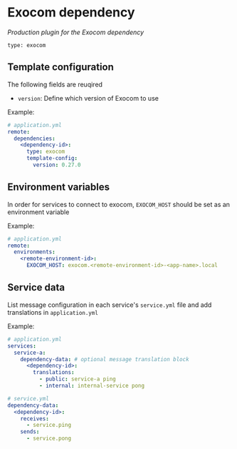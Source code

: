 # Exocom dependency

_Production plugin for the Exocom dependency_

`type: exocom`

## Template configuration
The following fields are reuqired
- `version`: Define which version of Exocom to use

Example:
```yml
# application.yml
remote:
  dependencies:
    <dependency-id>:
      type: exocom
      template-config:
        version: 0.27.0
```

## Environment variables
In order for services to connect to exocom, `EXOCOM_HOST` should be set as an environment variable

Example:
```yml
# application.yml
remote:
  environments:
    <remote-environment-id>:
      EXOCOM_HOST: exocom.<remote-environment-id>-<app-name>.local
```

## Service data
List message configuration in each service's `service.yml` file and add translations in `application.yml`

Example:
```yml
# application.yml
services:
  service-a:
    dependency-data: # optional message translation block
      <dependency-id>:
        translations:
          - public: service-a ping
          - internal: internal-service pong
```
```yml
# service.yml
dependency-data:
  <dependency-id>:
    receives:
      - service.ping
    sends:
      - service.pong
```
